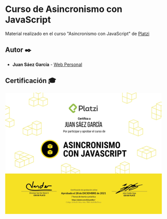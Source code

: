 # Curso de Asincronismo con JavaScript

Material realizado en el curso "Asincronismo con JavaScript" de [Platzi](https://platzi.com/p/JuamBer/curso/1789-asincronismo-js/diploma/detalle/)

## Autor ✒️

* **Juan Sáez García** -  [Web Personal](https://juamber.com)

## Certificación 🎓

![Certificación](https://github.com/JuamBer/Platzi-CursoAsincronismoJavaScript/blob/master/img-licencia/diploma-asincronismo-js.jpg?raw=true)

